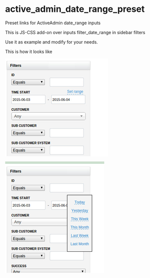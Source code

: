 # active_admin_date_range_preset
Preset links for ActiveAdmin date_range inputs

This is JS-CSS add-on over inputs filter_date_range in sidebar filters

Use it as example and modify for your needs.

This is how it looks like

![Step 1](/step_1.jpg)

![Step 2](/step_2.jpg)
